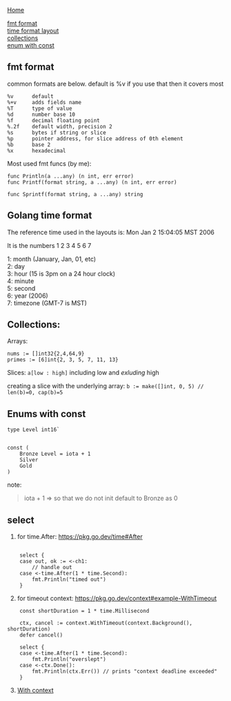 [Home](../Readme.md)

[fmt format](#fmt-format)<br/>
[time format layout](#golang-time-format)<br/>
[collections](#collections)<br/>
[enum with const](#enums-with-const)<br/>

## fmt format
common formats are below. default is %v if you use that then it covers most
````
%v      default
%+v     adds fields name 
%T      type of value
%d      number base 10
%f      decimal floating point
%.2f    default width, precision 2
%s      bytes if string or slice
%p      pointer address, for slice address of 0th element
%b      base 2
%x      hexadecimal
````

Most used fmt funcs (by me):

````
func Println(a ...any) (n int, err error)
func Printf(format string, a ...any) (n int, err error)

func Sprintf(format string, a ...any) string
````
## Golang time format
The reference time used in the layouts is:
Mon Jan 2 15:04:05 MST 2006

It is the numbers 1 2 3 4 5 6 7

1: month (January, Jan, 01, etc) <br/>
2: day <br/>
3: hour (15 is 3pm on a 24 hour clock) <br/>
4: minute <br/>
5: second <br/>
6: year (2006) <br/>
7: timezone (GMT-7 is MST) <br/>
## Collections:
Arrays:
````
nums := []int32{2,4,64,9}
primes := [6]int{2, 3, 5, 7, 11, 13}
````
Slices:
`a[low : high]`
including low and *exluding* high

creating a slice with the underlying array:
`b := make([]int, 0, 5) // len(b)=0, cap(b)=5`

## Enums with const
````
type Level int16`


const (
    Bronze Level = iota + 1
    Silver 
    Gold
)
````
note:
> iota + 1 => so that we do not init default to Bronze as 0


## select
1. for time.After: https://pkg.go.dev/time#After
````

    select {
    case out, ok := <-ch1:
        // handle out
    case <-time.After(1 * time.Second):
        fmt.Println("timed out")
    }

````

2. for timeout context: https://pkg.go.dev/context#example-WithTimeout
````
    const shortDuration = 1 * time.Millisecond

    ctx, cancel := context.WithTimeout(context.Background(), shortDuration)
    defer cancel()

    select {
    case <-time.After(1 * time.Second):
        fmt.Println("overslept")
    case <-ctx.Done():
        fmt.Println(ctx.Err()) // prints "context deadline exceeded"
    }
````
3. [With context](https://www.ardanlabs.com/blog/2019/09/context-package-semantics-in-go.html)

